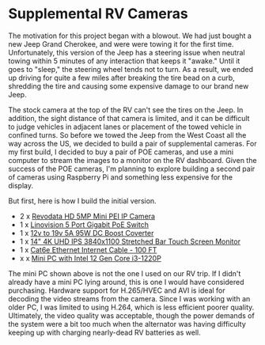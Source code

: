 # Supplemental RV Cameras
The motivation for this project began with a blowout. We had just bought a new Jeep Grand Cherokee, and were were
towing it for the first time. Unfortunately, this version of the Jeep has a steering issue when neutral towing
within 5 minutes of any interaction that keeps it "awake." Until it goes to "sleep," the steering wheel tends not to
turn. As a result, we ended up driving for quite a few miles after breaking the tire bead on a curb, shredding the
tire and causing some expensive damage to our brand new Jeep.

The stock camera at the top of the RV can't see the tires on the Jeep. In addition, the sight distance of that camera
is limited, and it can be difficult to judge vehicles in adjacent lanes or placement of the towed vehicle in confined
turns. So before we towed the Jeep from the West Coast all the way across the US, we decided to build a pair of
supplemental cameras. For my first build, I decided to buy a pair of POE cameras, and use a mini computer to
stream the images to a monitor on the RV dashboard. Given the success of the POE cameras, I'm planning to explore 
building a second pair of cameras using Raspberry Pi and something less expensive for the display.

But first, here is how I build the initial version.

- 2 x [Revodata HD 5MP Mini PEI IP Camera](https://www.amazon.com/dp/B0B1LQ5THS)
- 1 x [Linovision 5 Port Gigabit PoE Switch](https://www.amazon.com/dp/B09HGWLZSD)
- 1 x [12v to 19v 5A 95W DC Boost Coverter](https://www.amazon.com/dp/B0B7481QCY)
- 1 x [14" 4K UHD IPS 3840x1100 Stretched Bar Touch Screen Monitor](https://www.amazon.com/dp/B0BXL1NXVS)
- 1 x [Cat6e Ethernet Internet Cable - 100 FT](https://www.amazon.com/dp/B0BG3BZ9VT)
- x x [Mini PC with Intel 12 Gen Core i3-1220P](https://www.amazon.com/Beelink-SEI12-Generation-Processors-i5-1235U)

The mini PC shown above is not the one I used on our RV trip. If I didn't already have a mini PC lying around, this is
one I would have considered purchasing. Hardware support for H.265/HVEC and AVI is ideal for decoding the video streams
from the camera. Since I was working with an older PC, I was limited to using H.264, which is less efficient poorer
quality. Ultimately, the video quality was acceptable, though the power demands of the system were a bit too much when
the alternator was having difficulty keeping up with charging nearly-dead RV batteries as well.
